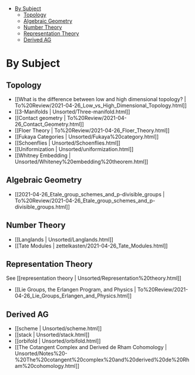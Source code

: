 -   [By Subject](#by-subject)
    -   [Topology](#topology)
    -   [Algebraic Geometry](#algebraic-geometry)
    -   [Number Theory](#number-theory)
    -   [Representation Theory](#representation-theory)
    -   [Derived AG](#derived-ag)














# By Subject

## Topology

-   [[What is the difference between low and high dimensional topology? | To%20Review/2021-04-26_Low_vs_High_Dimensional_Topology.html]]
-   [[3-Manifolds | Unsorted/Three-manifold.html]]
-   [[Contact geometry | To%20Review/2021-04-26_Contact_Geometry.html]]
-   [[Floer Theory | To%20Review/2021-04-26_Floer_Theory.html]]
-   [[Fukaya Categories | Unsorted/Fukaya%20category.html]]
-   [[Schoenflies | Unsorted/Schoenflies.html]]
-   [[Uniformization | Unsorted/uniformization.html]]
-   [[Whitney Embedding | Unsorted/Whiteney%20embedding%20theorem.html]]

## Algebraic Geometry

-   [[2021-04-26_Etale_group_schemes_and_p-divisible_groups | To%20Review/2021-04-26_Etale_group_schemes_and_p-divisible_groups.html]]

## Number Theory

-   [[Langlands | Unsorted/Langlands.html]]
-   [[Tate Modules | zettelkasten/2021-04-26_Tate_Modules.html]]

## Representation Theory

See [[representation theory | Unsorted/Representation%20theory.html]]

-   [[Lie Groups, the Erlangen Program, and Physics | To%20Review/2021-04-26_Lie_Groups_Erlangen_and_Physics.html]]

## Derived AG

-   [[scheme | Unsorted/scheme.html]]
-   [[stack | Unsorted/stack.html]]
-   [[orbifold | Unsorted/orbifold.html]]
-   [[The Cotangent Complex and Derived de Rham Cohomology | Unsorted/Notes%20-%20The%20cotangent%20complex%20and%20derived%20de%20Rham%20cohomology.html]]
